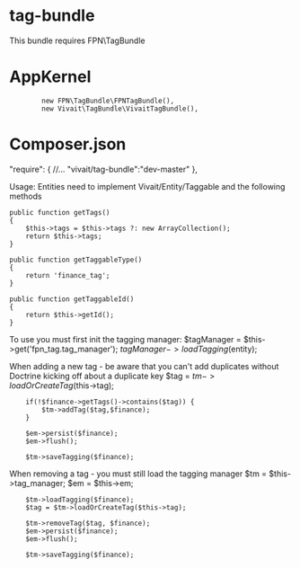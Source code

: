 tag-bundle
==========

This bundle requires FPN\TagBundle

AppKernel
=========
            new FPN\TagBundle\FPNTagBundle(),
            new Vivait\TagBundle\VivaitTagBundle(),

Composer.json
=============
"require": {
    //...
    "vivait/tag-bundle":"dev-master"
    },
    
Usage:
Entities need to implement Vivait/Entity/Taggable and the following methods

    public function getTags()
    {
        $this->tags = $this->tags ?: new ArrayCollection();
        return $this->tags;
    }

    public function getTaggableType()
    {
        return 'finance_tag';
    }

    public function getTaggableId()
    {
        return $this->getId();
    }


To use you must first init the tagging manager:
        $tagManager = $this->get('fpn_tag.tag_manager');
        $tagManager->loadTagging($entity);

When adding a new tag - be aware that you can't add duplicates without Doctrine kicking off about a duplicate key
        $tag = $tm->loadOrCreateTag($this->tag);

        if(!$finance->getTags()->contains($tag)) {
            $tm->addTag($tag,$finance);
        }

        $em->persist($finance);
        $em->flush();

        $tm->saveTagging($finance);


When removing a tag - you must still load the tagging manager
        $tm = $this->tag_manager;
        $em = $this->em;

        $tm->loadTagging($finance);
        $tag = $tm->loadOrCreateTag($this->tag);

        $tm->removeTag($tag, $finance);
        $em->persist($finance);
        $em->flush();

        $tm->saveTagging($finance);


